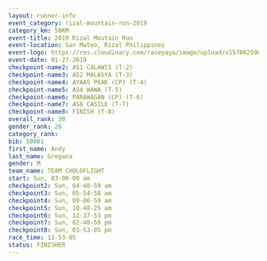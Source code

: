 ```yaml
---
layout: runner-info 
event_category: rizal-mountain-run-2019 
category_km: 50KM 
event-title: 2019 Rizal Moutain Run 
event-location: San Mateo, Rizal Philippines 
event-logo: https://res.cloudinary.com/raceyaya/image/upload/v1570025909/logo/rizal-mountain_gkfete.jpg 
event-date: 01-27-2019 
checkpoint-name2: AS1 CALAWIS (T-2) 
checkpoint-name3: AS2 MALASYA (T-3) 
checkpoint-name4: AYAAS PEAK (CP) (T-4) 
checkpoint-name5: AS4 WAWA (T-5) 
checkpoint-name6: PARAWAGAN (CP) (T-6) 
checkpoint-name7: AS6 CASILE (T-7) 
checkpoint-name8: FINISH (T-8) 
overall_rank: 30
gender_rank: 26
category_rank: 
bib: 50001
first_name: Andy
last_name: Gregana
gender: M
team_name: TEAM CHOLOFLIGHT
start: Sun, 03-00-00 am
checkpoint2: Sun, 04-40-59 am
checkpoint3: Sun, 05-54-58 am
checkpoint4: Sun, 09-06-59 am
checkpoint5: Sun, 10-48-25 am
checkpoint6: Sun, 12-37-53 pm
checkpoint7: Sun, 02-40-59 pm
checkpoint8: Sun, 03-53-05 pm
race_time: 12-53-05
status: FINISHER
---
```

